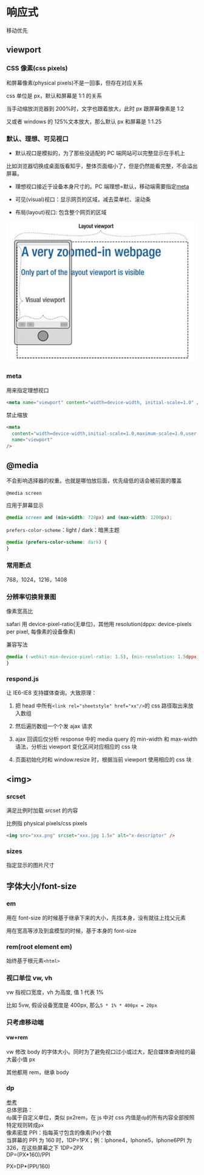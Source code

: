 # 响应式

移动优先

## viewport

### CSS 像素(css pixels)

和屏幕像素(physical pixels)不是一回事，但存在对应关系

css 单位是 px，默认和屏幕是 1:1 的关系

当手动缩放浏览器到 200%时，文字也跟着放大，此时 px 跟屏幕像素是 1:2

又或者 windows 的 125%文本放大，那么默认 px 和屏幕是 1:1.25

### 默认、理想、可见视口

- 默认视口是模拟的，为了那些没适配的 PC 端网站可以完整显示在手机上

比如浏览器切换成桌面版看知乎，整体页面缩小了，但是仍然能看完整，不会溢出屏幕。

- 理想视口接近于设备本身尺寸的。PC 端理想=默认，移动端需要指定[meta](#meta)

- 可见(visual)视口：显示网页的区域，减去菜单栏、滚动条

- 布局(layout)视口: 包含整个网页的区域

![viewport](../images/0889e8a658f7248f7198d0b169a9b1d8.png)

### meta

用来指定理想视口

```html
<meta name="viewport" content="width=device-width, initial-scale=1.0" />
```

禁止缩放

```html
<meta
  content="width=device-width,initial-scale=1.0,maximum-scale=1.0,user-scalable=no"
  name="viewport"
/>
```

## @media

不会影响选择器的权重。也就是哪怕放后面，优先级低的话会被前面的覆盖

`@media screen`

应用于屏幕显示

```css
@media screen and (min-width: 728px) and (max-width: 1200px);
```

`prefers-color-scheme`：light / dark：暗黑主题

```css
@media (prefers-color-scheme: dark) {
}
```

### 常用断点

768，1024，1216，1408

### 分辨率切换背景图

像素宽高比

safari 用 device-pixel-ratio(无单位)，其他用 resolution(dppx: device-pixels per
pixel, 每像素的设备像素)

兼容写法

```css
@media (-webkit-min-device-pixel-ratio: 1.5), (min-resolution: 1.5dppx) {
}
```

### respond.js

让 IE6-IE8 支持媒体查询。大致原理：

1.  把 head 中所有`<link rel="sheetstyle" href="xx"/>`的 css 路径取出来放入数组

2.  然后遍历数组一个个发 ajax 请求

3.  ajax 回调后仅分析 response 中的 media
    query 的 min-width 和 max-width 语法，分析出 viewport 变化区间对应相应的 css 块

4.  页面初始化时和 window.resize 时，根据当前 viewport 使用相应的 css 块

## &lt;img&gt;

### srcset

满足比例时加载 srcset 的内容

比例指 physical pixels/css pixels

```html
<img src="xxx.png" srcset="xxx.jpg 1.5x" alt="x-descriptor" />
```

### sizes

指定显示的图片尺寸

## 字体大小/font-size

### em

用在 font-size 的时候基于继承下来的大小，先找本身，没有就往上找父元素

用在宽高等涉及到盒模型的时候，基于本身的 font-size

### rem(root element em)

始终基于根元素`<html>`

### 视口单位 vw, vh

vw 指视口宽度，vh 为高度, 值 1 代表 1%

比如 5vw, 假设设备宽度是 400px, 那么`5 * 1% * 400px = 20px`

### 只考虑移动端

#### vw+rem

vw 修改 body 的字体大小。同时为了避免视口过小或过大，配合媒体查询给的最大最小值 px

其他都用 rem，继承 body

### dp

[参考](https://segmentfault.com/a/1190000018850370)  
总体思路：  
`dp`属于自定义单位，类似 px2rem，在 js 中对 css 内值是`dp`的所有内容全部按照特定规则转成`px`  
像素密度 PPI：指每英寸包含的像素(Px)个数  
当屏幕的 PPI 为 160 时，1DP=1PX；例：Iphone4，Iphone5，Iphone6PPI 为 326，在这些屏幕之下 1DP=2PX  
DP=(PX\*160)/PPI

PX=DP\*(PPI/160)
